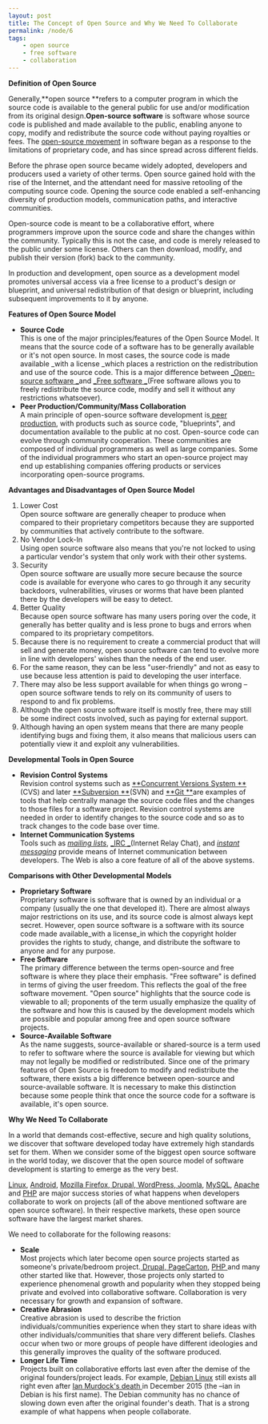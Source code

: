 ```yaml
---
layout: post
title: The Concept of Open Source and Why We Need To Collaborate
permalink: /node/6
tags:
    - open source
    - free software
    - collaboration
---
```


**Definition of Open Source**

Generally,**open source **refers to a computer program in which the source code is available to the general public for use and/or modification from its original design.**Open-source software** is software whose source code is published and made available to the public, enabling anyone to copy, modify and redistribute the source code without paying royalties or fees. The [open-source movement][1] in software began as a response to the limitations of proprietary code, and has since spread across different fields.

Before the phrase open source became widely adopted, developers and producers used a variety of other terms. Open source gained hold with the rise of the Internet, and the attendant need for massive retooling of the computing source code. Opening the source code enabled a self-enhancing diversity of production models, communication paths, and interactive communities.

Open-source code is meant to be a collaborative effort, where programmers improve upon the source code and share the changes within the community. Typically this is not the case, and code is merely released to the public under some license. Others can then download, modify, and publish their version (fork) back to the community.

In production and development, open source as a development model promotes universal access via a free license to a product's design or blueprint, and universal redistribution of that design or blueprint, including subsequent improvements to it by anyone.

**Features of Open Source Model**

* **Source Code**  
This is one of the major principles/features of the Open Source Model. It means that the source code of a software has to be generally available or it's not open source. In most cases, the source code is made available _with a license _which places a restriction on the redistribution and use of the source code. This is a major difference between [_Open-source software _][2]and [_Free software _][3](Free software allows you to freely redistribute the source code, modify and sell it without any restrictions whatsoever).
* **Peer Production/Community/Mass Collaboration**  
A main principle of open-source software development is[ peer production][4], with products such as source code, "blueprints", and documentation available to the public at no cost. Open-source code can evolve through community cooperation. These communities are composed of individual programmers as well as large companies. Some of the individual programmers who start an open-source project may end up establishing companies offering products or services incorporating open-source programs.

**Advantages and Disadvantages of Open Source Model**

1. Lower Cost  
Open source software are generally cheaper to produce when compared to their proprietary competitors because they are supported by communities that actively contribute to the software.
2. No Vendor Lock-In  
Using open source software also means that you're not locked to using a particular vendor's system that only work with their other systems.
3. Security  
Open source software are usually more secure because the source code is available for everyone who cares to go through it any security backdoors, vulnerabilities, viruses or worms that have been planted there by the developers will be easy to detect.
4. Better Quality  
Because open source software has many users poring over the code, it generally has better quality and is less prone to bugs and errors when compared to its proprietary competitors.
1. Because there is no requirement to create a commercial product that will sell and generate money, open source software can tend to evolve more in line with developers' wishes than the needs of the end user.
2. For the same reason, they can be less "user-friendly" and not as easy to use because less attention is paid to developing the user interface.
3. There may also be less support available for when things go wrong – open source software tends to rely on its community of users to respond to and fix problems.
4. Although the open source software itself is mostly free, there may still be some indirect costs involved, such as paying for external support.
5. Although having an open system means that there are many people identifying bugs and fixing them, it also means that malicious users can potentially view it and exploit any vulnerabilities.

**Developmental Tools in Open Source**

* **Revision Control Systems**  
Revision control systems such as [**Concurrent Versions System **][5](CVS) and later [**Subversion **][6](SVN) and [**Git **][7]are examples of tools that help centrally manage the source code files and the changes to those files for a software project. Revision control systems are needed in order to identify changes to the source code and so as to track changes to the code base over time.
* **Internet Communication Systems**  
Tools such as [_mailing lists_][8], [_IRC _][9](Internet Relay Chat), and [_instant messaging_][10] provide means of Internet communication between developers. The Web is also a core feature of all of the above systems.

**Comparisons with Other Developmental Models**

* **Proprietary Software**  
Proprietary software is software that is owned by an individual or a company (usually the one that developed it). There are almost always major restrictions on its use, and its source code is almost always kept secret. However, open source software is a software with its source code made available_with a license_in which the copyright holder provides the rights to study, change, and distribute the software to anyone and for any purpose.
* **Free Software**  
The primary difference between the terms open-source and free software is where they place their emphasis. "Free software" is defined in terms of giving the user freedom. This reflects the goal of the free software movement. "Open source" highlights that the source code is viewable to all; proponents of the term usually emphasize the quality of the software and how this is caused by the development models which are possible and popular among free and open source software projects.
* **Source-Available Software**  
As the name suggests, source-available or shared-source is a term used to refer to software where the source is available for viewing but which may not legally be modified or redistributed. Since one of the primary features of Open Source is freedom to modify and redistribute the software, there exists a big difference between open-source and source-available software. It is necessary to make this distinction because some people think that once the source code for a software is available, it's open source.

**Why We Need To Collaborate**

In a world that demands cost-effective, secure and high quality solutions, we discover that software developed today have extremely high standards set for them. When we consider some of the biggest open source software in the world today, we discover that the open source model of software development is starting to emerge as the very best.

[Linux][11], [Android][12], [Mozilla  Firefox][13],[ Drupal][14],[ WordPress][15],[ Joomla][16], [MySQL][17], [Apache][18] and [PHP][19] are major success stories of what happens when developers collaborate to work on projects (all of the above mentioned software are open source software). In their respective markets, these open source software have the largest market shares.

We need to collaborate for the following reasons:

* **Scale**  
Most projects which later become open source projects started as someone's private/bedroom project.[ Drupal][14],[ PageCarton][20], [PHP ][19]and many other started like that. However, those projects only started to experience phenomenal growth and popularity when they stopped being private and evolved into collaborative software. Collaboration is very necessary for growth and expansion of software.
* **Creative Abrasion**  
Creative abrasion is used to describe the friction individuals/communities experience when they start to share ideas with other individuals/communities that share very different beliefs. Clashes occur when two or more groups of people have different ideologies and this generally improves the quality of the software produced.
* **Longer Life Time**  
Projects built on collaborative efforts last even after the demise of the original founders/project leads. For example, [Debian Linux][21] still exists all right even after [Ian Murdock's death ][22]in December 2015 (the –ian in Debian is his first name). The Debian community has no chance of slowing down even after the original founder's death. That is a strong example of what happens when people collaborate.

[1]: https://en.wikipedia.org/wiki/Open-source_movement
[2]: https://en.wikipedia.org/wiki/Open-source_software
[3]: https://en.wikipedia.org/wiki/Free_software
[4]: https://en.wikipedia.org/wiki/Peer_production
[5]: http://www.nongnu.org/cvs
[6]: https://subversion.apache.org/
[7]: https://git-scm.com/
[8]: https://en.wikipedia.org/wiki/Mailing_list
[9]: https://webchat.freenode.net/
[10]: https://en.wikipedia.org/wiki/Instant_messaging
[11]: http://linux.com/
[12]: http://android.com/
[13]: https://www.mozilla.org/firefox
[14]: http://drupal.org/
[15]: http://wordpress.org/
[16]: http://joomla.org/
[17]: http://mysql.com/
[18]: http://apache.org/
[19]: http://php.net/
[20]: http://pagecarton.com/
[21]: https://www.debian.org/
[22]: https://fortune.com/2015/12/30/linux-guru-ian-murdock-dead/
